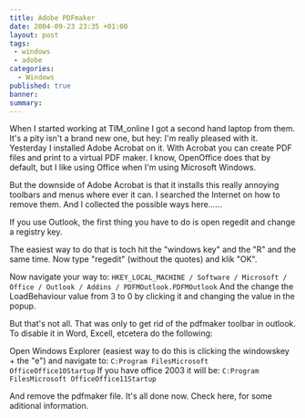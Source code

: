 ```yaml
---
title: Adobe PDFmaker
date: 2004-09-23 23:35 +01:00
layout: post
tags:
 - windows
 - adobe
categories:
  - Windows
published: true
banner: 
summary:
---
```

When I started working at TIM_online I got a second hand laptop from them. It's a pity isn't a brand new one, but hey: I'm really pleased with it.
Yesterday I installed Adobe Acrobat on it. With Acrobat you can create PDF files and print to a virtual PDF maker. I know, OpenOffice does that by default, but I like using Office when I'm using Microsoft Windows.

But the downside of Adobe Acrobat is that it installs this really annoying toolbars and menus where ever it can. I searched the Internet on how to remove them. And I collected the possible ways here......

If you use Outlook, the first thing you have to do is open regedit and change a registry key.

The easiest way to do that is toch hit the "windows key" and the "R" and the same time. Now type "regedit" (without the quotes) and klik "OK".

Now navigate your way to:
`HKEY_LOCAL_MACHINE / Software / Microsoft / Office / Outlook / Addins / PDFMOutlook.PDFMOutlook`
And the change the LoadBehaviour value from 3 to 0 by clicking it and changing the value in the popup.

But that's not all. That was only to get rid of the pdfmaker toolbar in outlook. To disable it in Word, Excell, etcetera do the following:

Open Windows Explorer (easiest way to do this is clicking the windowskey + the "e") and navigate to:
`C:Program FilesMicrosoft OfficeOffice10Startup`
If you have office 2003 it will be:
`C:Program FilesMicrosoft OfficeOffice11Startup`

And remove the pdfmaker file. It's all done now.
Check here, for some aditional information.
